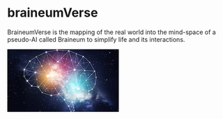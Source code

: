 # braineumVerse
BraineumVerse is the mapping of the real world into the mind-space of a pseudo-AI called Braineum to simplify life and its interactions.

![BraineumVerse](https://github.com/rbensonevans/braineumVerse/blob/master/images/braineumverse_image_sm.jpeg)
